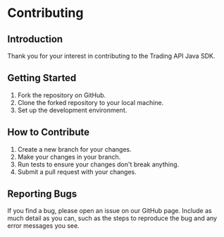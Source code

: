 # Contributing

## Introduction

Thank you for your interest in contributing to the Trading API Java SDK.

## Getting Started

1. Fork the repository on GitHub.
2. Clone the forked repository to your local machine.
3. Set up the development environment.

## How to Contribute

1. Create a new branch for your changes.
2. Make your changes in your branch.
3. Run tests to ensure your changes don't break anything.
4. Submit a pull request with your changes.

## Reporting Bugs

If you find a bug, please open an issue on our GitHub page. Include as much detail as you can, such as the steps to reproduce the bug and any error messages you see.
